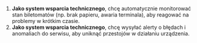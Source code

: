 1. **Jako system wsparcia technicznego**, chcę automatycznie monitorować stan biletomatów (np. brak papieru, awaria terminala), aby reagować na problemy w krótkim czasie.
2. **Jako system wsparcia technicznego**, chcę wysyłać alerty o błędach i 
anomaliach do serwisu, aby uniknąć przestojów w działaniu urządzenia.
